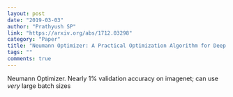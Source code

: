 ```yaml
---
layout: post
date: "2019-03-03"
author: "Prathyush SP"
link: "https://arxiv.org/abs/1712.03298"
category: "Paper"
title: "Neumann Optimizer: A Practical Optimization Algorithm for Deep Neural Networks"
tags: ""
comments: true
---
```

Neumann Optimizer. Nearly 1% validation accuracy on imagenet; can use *very* large batch sizes